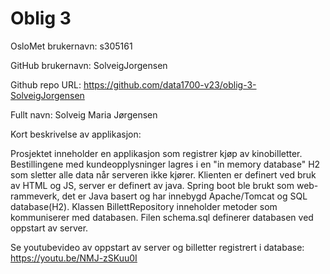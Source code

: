 Oblig 3
=======
OsloMet brukernavn: s305161

GitHub brukernavn: SolveigJorgensen

Github repo URL: https://github.com/data1700-v23/oblig-3-SolveigJorgensen 

Fullt navn: Solveig Maria Jørgensen

Kort beskrivelse av applikasjon:

Prosjektet inneholder en applikasjon som registrer kjøp av kinobilletter.
Bestillingene med kundeopplysninger lagres i en "in memory database" H2 som sletter alle data når serveren ikke kjører.
Klienten er definert ved bruk av HTML og JS, server er definert av java. 
Spring boot ble brukt som web-rammeverk, det er Java basert og har innebygd Apache/Tomcat og SQL database(H2).
Klassen BillettRepository inneholder metoder som kommuniserer med databasen.
Filen schema.sql definerer databasen ved oppstart av server.

Se youtubevideo av oppstart av server og billetter registrert i database: https://youtu.be/NMJ-zSKuu0I 

